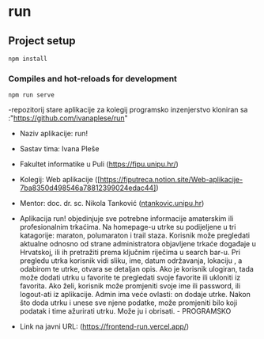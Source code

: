 # run

## Project setup
```
npm install
```

### Compiles and hot-reloads for development
```
npm run serve
```
-repozitorij stare aplikacije za kolegij programsko inzenjerstvo kloniran sa :"https://github.com/ivanaplese/run"

- Naziv aplikacije: run!
- Sastav tima: Ivana Pleše
- Fakultet informatike u Puli (https://fipu.unipu.hr/)
- Kolegij: Web aplikacije ([https://fiputreca.notion.site/Web-aplikacije-7ba8350d498546a78812399024edac44])
- Mentor: doc. dr. sc. Nikola Tanković ([ntankovic.unipu.hr](https://fiputreca.notion.site/Kontakt-stranica-875574d1b92248b1a8e90dae52cd29a9))

- Aplikacija run! objedinjuje sve potrebne informacije amaterskim ili profesionalnim trkaćima. Na homepage-u utrke su podijeljene u tri katagorije: maraton, polumaraton i trail staza. Korisnik može pregledati aktualne odnosno od strane administratora objavljene trkaće događaje u Hrvatskoj, ili ih pretražiti prema ključnim riječima u search bar-u. Pri pregledu utrka korisnik vidi sliku, ime, datum održavanja, lokaciju , a odabirom te utrke, otvara se detaljan opis. Ako je korisnik ulogiran, tada može dodati utrku u favorite te pregledati svoje favorite ili ukloniti iz favorita. Ako želi, korisnik može promjeniti svoje ime ili password, ili logout-ati iz aplikacije. Admin ima veće ovlasti: on dodaje utrke. Nakon što doda utrku i unese sve njene podatke, može promjeniti bilo koji podatak i time ažurirati utrku. Može ju i obrisati. - PROGRAMSKO

- Link na javni URL: (https://frontend-run.vercel.app/)



